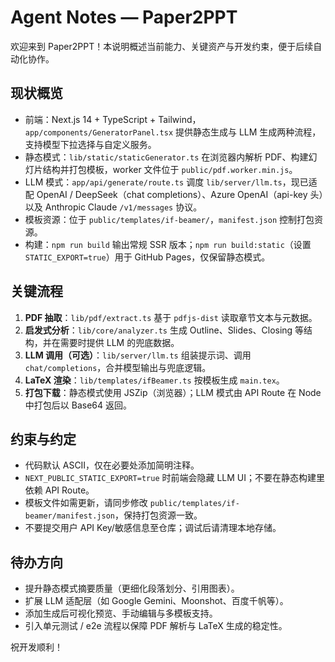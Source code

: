 # Agent Notes — Paper2PPT

欢迎来到 Paper2PPT！本说明概述当前能力、关键资产与开发约束，便于后续自动化协作。

## 现状概览
- 前端：Next.js 14 + TypeScript + Tailwind，`app/components/GeneratorPanel.tsx` 提供静态生成与 LLM 生成两种流程，支持模型下拉选择与自定义服务。
- 静态模式：`lib/static/staticGenerator.ts` 在浏览器内解析 PDF、构建幻灯片结构并打包模板，worker 文件位于 `public/pdf.worker.min.js`。
- LLM 模式：`app/api/generate/route.ts` 调度 `lib/server/llm.ts`，现已适配 OpenAI / DeepSeek（chat completions）、Azure OpenAI（api-key 头）以及 Anthropic Claude `/v1/messages` 协议。
- 模板资源：位于 `public/templates/if-beamer/`，`manifest.json` 控制打包资源。
- 构建：`npm run build` 输出常规 SSR 版本；`npm run build:static`（设置 `STATIC_EXPORT=true`）用于 GitHub Pages，仅保留静态模式。

## 关键流程
1. **PDF 抽取**：`lib/pdf/extract.ts` 基于 `pdfjs-dist` 读取章节文本与元数据。
2. **启发式分析**：`lib/core/analyzer.ts` 生成 Outline、Slides、Closing 等结构，并在需要时提供 LLM 的兜底数据。
3. **LLM 调用（可选）**：`lib/server/llm.ts` 组装提示词、调用 `chat/completions`，合并模型输出与兜底逻辑。
4. **LaTeX 渲染**：`lib/templates/ifBeamer.ts` 按模板生成 `main.tex`。
5. **打包下载**：静态模式使用 JSZip（浏览器）；LLM 模式由 API Route 在 Node 中打包后以 Base64 返回。

## 约束与约定
- 代码默认 ASCII，仅在必要处添加简明注释。
- `NEXT_PUBLIC_STATIC_EXPORT=true` 时前端会隐藏 LLM UI；不要在静态构建里依赖 API Route。
- 模板文件如需更新，请同步修改 `public/templates/if-beamer/manifest.json`，保持打包资源一致。
- 不要提交用户 API Key/敏感信息至仓库；调试后请清理本地存储。

## 待办方向
- 提升静态模式摘要质量（更细化段落划分、引用图表）。
- 扩展 LLM 适配层（如 Google Gemini、Moonshot、百度千帆等）。
- 添加生成后可视化预览、手动编辑与多模板支持。
- 引入单元测试 / e2e 流程以保障 PDF 解析与 LaTeX 生成的稳定性。

祝开发顺利！
